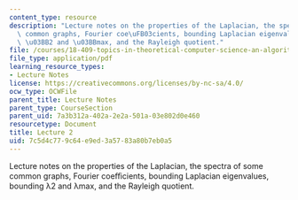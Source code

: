```yaml
---
content_type: resource
description: "Lecture notes on the properties of the Laplacian, the spectra of some\
  \ common graphs, Fourier coe\uFB03cients, bounding Laplacian eigenvalues, bounding\
  \ \u03BB2 and \u03BBmax, and the Rayleigh quotient."
file: /courses/18-409-topics-in-theoretical-computer-science-an-algorithmists-toolkit-fall-2009/7c5d4c779c64e9ed3a5783a80b7eb0a5_MIT18_409F09_scribe2.pdf
file_type: application/pdf
learning_resource_types:
- Lecture Notes
license: https://creativecommons.org/licenses/by-nc-sa/4.0/
ocw_type: OCWFile
parent_title: Lecture Notes
parent_type: CourseSection
parent_uid: 7a3b312a-402a-2e2a-501a-03e802d0e460
resourcetype: Document
title: Lecture 2
uid: 7c5d4c77-9c64-e9ed-3a57-83a80b7eb0a5
---
```

Lecture notes on the properties of the Laplacian, the spectra of some common graphs, Fourier coeﬃcients, bounding Laplacian eigenvalues, bounding λ2 and λmax, and the Rayleigh quotient.